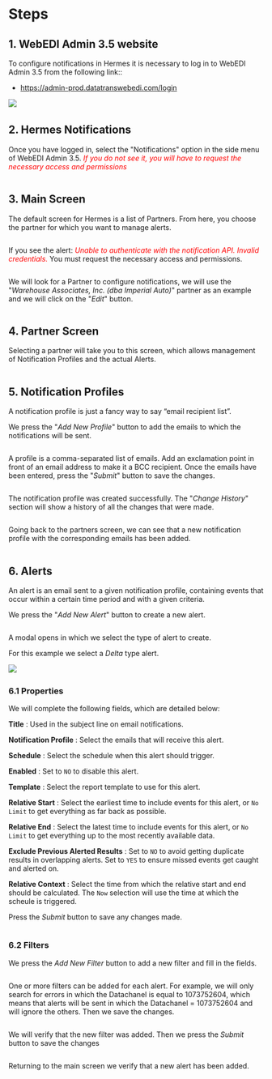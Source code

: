 # Steps

## 1. WebEDI Admin 3.5 website
To configure notifications in Hermes it is necessary to log in to WebEDI Admin 3.5 from the following link::
* <https://admin-prod.datatranswebedi.com/login>

![](/img/steps/webediadmin.png)
 <img :src="$withBase('/img/steps/webediadmin.png')">


## 2. Hermes Notifications

Once you have logged in, select the "Notifications" option in the side menu of WebEDI Admin 3.5. <span style="color:red">_If you do not see it, you will have to request the necessary access and permissions_</span>

 <img :src="$withBase('/img/steps/notifications_options.png')">



## 3. Main Screen
The default screen for Hermes is a list of Partners.  From here, you choose the partner for which you want to manage alerts.

 <img :src="$withBase('/img/steps/main_screen.png')">

If you see the alert: <span style="color:red"> _Unable to authenticate with the notification API. Invalid credentials._</span> You must request the necessary access and permissions.

 <img :src="$withBase('/img/steps/permission_error.png')">

We will look for a Partner to configure notifications, we will use the "_Warehouse Associates, Inc. (dba Imperial Auto)_" partner as an example and we will click on the "_Edit_" button.

 <img :src="$withBase('/img/steps/examplePartner.png')">


## 4. Partner Screen
Selecting a partner will take you to this screen, which allows management of Notification Profiles and the actual Alerts.

 <img :src="$withBase('/img/steps/partner_screen.png')">

## 5. Notification Profiles
A notification profile is just a fancy way to say “email recipient list”.

We press the "_Add New Profile_" button to add the emails to which the notifications will be sent.

 <img :src="$withBase('/img/steps/notification_profile.png')">

A profile is a comma-separated list of emails. Add an exclamation point in front of an email address to make it a BCC recipient.
Once the emails have been entered, press the "_Submit_" button to save the changes.

 <img :src="$withBase('/img/steps/create_notification_profile.png')">

The notification profile was created successfully.
The "_Change History_" section will show a history of all the changes that were made.

 <img :src="$withBase('/img/steps/success_profile.png')">

Going back to the partners screen, we can see that a new notification profile with the corresponding emails has been added.

 <img :src="$withBase('/img/steps/partner_screen2.png')">

## 6. Alerts
An alert is an email sent to a given notification profile, containing events that occur within a certain time period and with a given criteria.

We press the "_Add New Alert_" button to create a new alert.

 <img :src="$withBase('/img/steps/Alerts.png')">

A modal opens in which we select the type of alert to create.

For this example we select a _Delta_ type alert.

![](/img/steps/alert_type.png)
 <img :src="$withBase('/img/steps/alert_type.png')">


### 6.1 Properties

We will complete the following fields, which are detailed below:

**Title** : Used in the subject line on email notifications.

**Notification Profile** : Select the emails that will receive this alert.

**Schedule** : Select the schedule when this alert should trigger.

**Enabled** : Set to `NO` to disable this alert.

**Template** : Select the report template to use for this alert.

**Relative Start** : Select the earliest time to include events for this alert, or `No Limit` to get everything as far back as possible.

**Relative End** : Select the latest time to include events for this alert, or `No Limit` to get everything up to the most recently available data.

**Exclude Previous Alerted Results** : Set to `NO` to avoid getting duplicate results in overlapping alerts.  Set to `YES` to ensure missed events get caught and alerted on.

**Relative Context** : Select the time from which the relative start and end should be calculated. The `Now` selection will use the time at which the scheule is triggered.

Press the _Submit_ button to save any changes made.

 <img :src="$withBase('/img/steps/alert_submit.png')">

### 6.2 Filters

We press the _Add New Filter_ button to add a new filter and fill in the fields.

 <img :src="$withBase('/img/steps/filters.png')">

One or more filters can be added for each alert. For example, we will only search for errors in which the Datachanel is equal to 1073752604, which means that alerts will be sent in which the Datachanel = 1073752604 and will ignore the others. Then we save the changes.

 <img :src="$withBase('/img/steps/add_filter.png')">

We will verify that the new filter was added. Then we press the _Submit_ button to save the changes

 <img :src="$withBase('/img/steps/save_changes.png')">

Returning to the main screen we verify that a new alert has been added.

 <img :src="$withBase('/img/steps/new_alert.png')">


